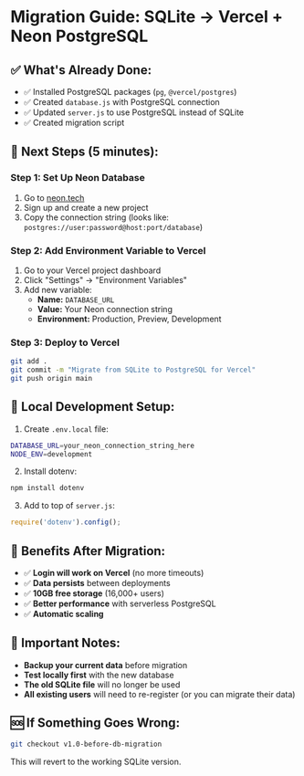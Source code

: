 # Migration Guide: SQLite → Vercel + Neon PostgreSQL

## ✅ What's Already Done:
- ✅ Installed PostgreSQL packages (`pg`, `@vercel/postgres`)
- ✅ Created `database.js` with PostgreSQL connection
- ✅ Updated `server.js` to use PostgreSQL instead of SQLite
- ✅ Created migration script

## 🚀 Next Steps (5 minutes):

### Step 1: Set Up Neon Database
1. Go to [neon.tech](https://neon.tech)
2. Sign up and create a new project
3. Copy the connection string (looks like: `postgres://user:password@host:port/database`)

### Step 2: Add Environment Variable to Vercel
1. Go to your Vercel project dashboard
2. Click "Settings" → "Environment Variables"
3. Add new variable:
   - **Name:** `DATABASE_URL`
   - **Value:** Your Neon connection string
   - **Environment:** Production, Preview, Development

### Step 3: Deploy to Vercel
```bash
git add .
git commit -m "Migrate from SQLite to PostgreSQL for Vercel"
git push origin main
```

## 🔧 Local Development Setup:
1. Create `.env.local` file:
```bash
DATABASE_URL=your_neon_connection_string_here
NODE_ENV=development
```

2. Install dotenv:
```bash
npm install dotenv
```

3. Add to top of `server.js`:
```javascript
require('dotenv').config();
```

## 🎯 Benefits After Migration:
- ✅ **Login will work on Vercel** (no more timeouts)
- ✅ **Data persists** between deployments
- ✅ **10GB free storage** (16,000+ users)
- ✅ **Better performance** with serverless PostgreSQL
- ✅ **Automatic scaling**

## 🚨 Important Notes:
- **Backup your current data** before migration
- **Test locally first** with the new database
- **The old SQLite file** will no longer be used
- **All existing users** will need to re-register (or you can migrate their data)

## 🆘 If Something Goes Wrong:
```bash
git checkout v1.0-before-db-migration
```
This will revert to the working SQLite version.

